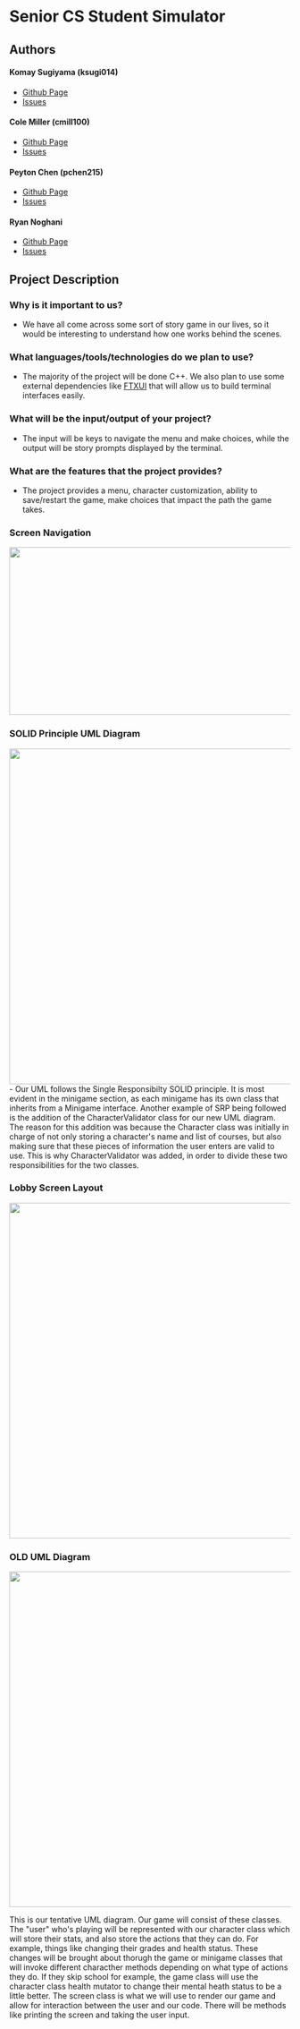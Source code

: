 # Senior CS Student Simulator

## Authors
#### Komay Sugiyama (ksugi014)
- [Github Page](https://zenxha.github.io)
- [Issues](https://github.com/cs100/final-project-ksugi014-cmill100-pchen215-rnogh001/issues?q=user%3Azenxha)
#### Cole Miller (cmill100)
- [Github Page](https://github.com/Kolzza)
- [Issues](https://github.com/cs100/final-project-ksugi014-cmill100-pchen215-rnogh001/issues?q=user%3AKolzza)
#### Peyton Chen (pchen215)
- [Github Page](https://github.com/PaggMan)
- [Issues](https://github.com/cs100/final-project-ksugi014-cmill100-pchen215-rnogh001/issues?q=user%3APaggMan)
#### Ryan Noghani
- [Github Page](https://github.com/ryannoghani)
- [Issues](https://github.com/cs100/final-project-ksugi014-cmill100-pchen215-rnogh001/issues?q=user%3Aryannoghani)

## Project Description

### Why is it important to us?
- We have all come across some sort of story game in our lives, so it would be interesting to understand how one works behind the scenes.
### What languages/tools/technologies do we plan to use?
- The majority of the project will be done C++. We also plan to use some external dependencies like [FTXUI](https://github.com/ArthurSonzogni/FTXUI) that will allow us to build terminal interfaces easily.
### What will be the input/output of your project?
- The input will be keys to navigate the menu and make choices, while the output will be story prompts displayed by the terminal.
### What are the features that the project provides?
- The project provides a menu, character customization, ability to save/restart the game, make choices that impact the path the game takes.


### Screen Navigation

<img src="https://cdn.discordapp.com/attachments/1096301999986835466/1105351405377704017/image.png"  width="600" height="300">

### SOLID Principle UML Diagram
<img src="https://files.catbox.moe/e4jjw4.jpg"  width="600">
 - Our UML follows the Single Responsibilty SOLID principle. It is most evident in the minigame section, as each minigame has its own class that inherits from a Minigame interface. Another example of SRP being followed is the addition of the CharacterValidator class for our new UML diagram. The reason for this addition was because the Character class was initially in charge of not only storing a character's name and list of courses, but also making sure that these pieces of information the user enters are valid to use. This is why CharacterValidator was added, in order to divide these two responsibilities for the two classes.

### Lobby Screen Layout
<img src="https://files.catbox.moe/plem7x.jpg" width="600">

### OLD UML Diagram
<img src="https://cdn.discordapp.com/attachments/1096301999986835466/1106704973959528508/Screen_Shot_2023-05-12_at_3.09.32_PM.png"  width="600">


This is our tentative UML diagram. Our game will consist of these classes. The "user" who's playing will be represented with our character class which will store their stats, and also store the actions that they can do. For example, things like changing their grades and health status. These changes will be brought about thorugh the game or minigame classes that will invoke different characther methods depending on what type of actions they do. If they skip school for example, the game class will use the character class health mutator to change their mental heath status to be a little better. The screen class is what we will use to render our game and allow for interaction between the user and our code. There will be methods like printing the screen and taking the user input.
